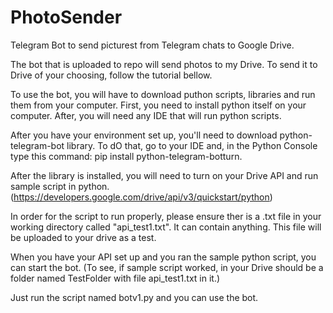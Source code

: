 # PhotoSender
Telegram Bot to send  picturest from Telegram chats to Google Drive.


The bot that is uploaded to repo will send photos to my Drive. To send it to Drive of your choosing, follow the tutorial bellow.


To use the bot, you will have to download puthon scripts, libraries and run them from your computer.
First, you need to install python itself on your computer. After, you will need any IDE that will run python scripts.

After you have your environment set up, you'll need to download python-telegram-bot library. To dO that, go to your IDE and, in the Python Console type this command: 
pip install python-telegram-botturn.

After the library is installed, you will need to turn on your Drive API and run sample script in python.(https://developers.google.com/drive/api/v3/quickstart/python)

In order for the script to run properly, please ensure ther is a .txt file in your working directory called "api_test1.txt". It can contain anything. This file will be uploaded to your drive as a test.

When you have your API set up and you ran the sample python script, you can start the bot. (To see, if sample script worked, in your Drive should be a folder named TestFolder with file api_test1.txt in it.)

Just run the script named botv1.py and you can use the bot.
